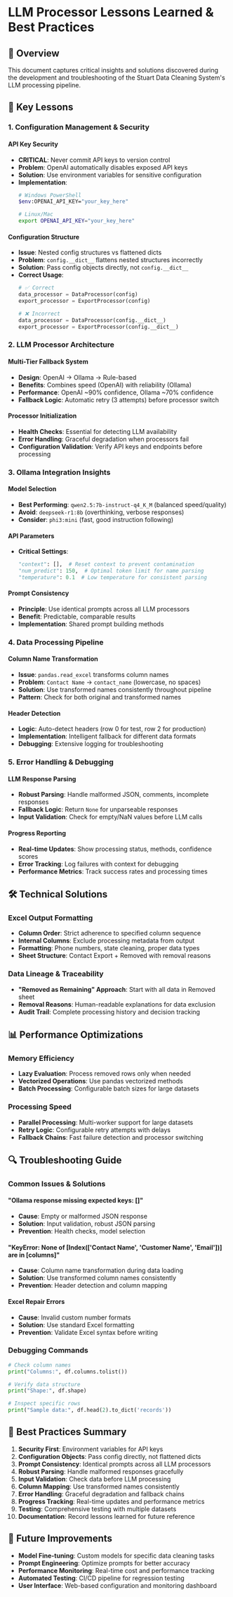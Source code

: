 # LLM Processor Lessons Learned & Best Practices

## 🎯 **Overview**
This document captures critical insights and solutions discovered during the development and troubleshooting of the Stuart Data Cleaning System's LLM processing pipeline.

## 🔑 **Key Lessons**

### **1. Configuration Management & Security**

#### **API Key Security**
- **CRITICAL**: Never commit API keys to version control
- **Problem**: OpenAI automatically disables exposed API keys
- **Solution**: Use environment variables for sensitive configuration
- **Implementation**: 
  ```bash
  # Windows PowerShell
  $env:OPENAI_API_KEY="your_key_here"
  
  # Linux/Mac
  export OPENAI_API_KEY="your_key_here"
  ```

#### **Configuration Structure**
- **Issue**: Nested config structures vs flattened dicts
- **Problem**: `config.__dict__` flattens nested structures incorrectly
- **Solution**: Pass config objects directly, not `config.__dict__`
- **Correct Usage**:
  ```python
  # ✅ Correct
  data_processor = DataProcessor(config)
  export_processor = ExportProcessor(config)
  
  # ❌ Incorrect
  data_processor = DataProcessor(config.__dict__)
  export_processor = ExportProcessor(config.__dict__)
  ```

### **2. LLM Processor Architecture**

#### **Multi-Tier Fallback System**
- **Design**: OpenAI → Ollama → Rule-based
- **Benefits**: Combines speed (OpenAI) with reliability (Ollama)
- **Performance**: OpenAI ~90% confidence, Ollama ~70% confidence
- **Fallback Logic**: Automatic retry (3 attempts) before processor switch

#### **Processor Initialization**
- **Health Checks**: Essential for detecting LLM availability
- **Error Handling**: Graceful degradation when processors fail
- **Configuration Validation**: Verify API keys and endpoints before processing

### **3. Ollama Integration Insights**

#### **Model Selection**
- **Best Performing**: `qwen2.5:7b-instruct-q4_K_M` (balanced speed/quality)
- **Avoid**: `deepseek-r1:8b` (overthinking, verbose responses)
- **Consider**: `phi3:mini` (fast, good instruction following)

#### **API Parameters**
- **Critical Settings**:
  ```python
  "context": [],  # Reset context to prevent contamination
  "num_predict": 150,  # Optimal token limit for name parsing
  "temperature": 0.1  # Low temperature for consistent parsing
  ```

#### **Prompt Consistency**
- **Principle**: Use identical prompts across all LLM processors
- **Benefit**: Predictable, comparable results
- **Implementation**: Shared prompt building methods

### **4. Data Processing Pipeline**

#### **Column Name Transformation**
- **Issue**: `pandas.read_excel` transforms column names
- **Problem**: `Contact Name` → `contact_name` (lowercase, no spaces)
- **Solution**: Use transformed names consistently throughout pipeline
- **Pattern**: Check for both original and transformed names

#### **Header Detection**
- **Logic**: Auto-detect headers (row 0 for test, row 2 for production)
- **Implementation**: Intelligent fallback for different data formats
- **Debugging**: Extensive logging for troubleshooting

### **5. Error Handling & Debugging**

#### **LLM Response Parsing**
- **Robust Parsing**: Handle malformed JSON, comments, incomplete responses
- **Fallback Logic**: Return `None` for unparseable responses
- **Input Validation**: Check for empty/NaN values before LLM calls

#### **Progress Reporting**
- **Real-time Updates**: Show processing status, methods, confidence scores
- **Error Tracking**: Log failures with context for debugging
- **Performance Metrics**: Track success rates and processing times

## 🛠️ **Technical Solutions**

### **Excel Output Formatting**
- **Column Order**: Strict adherence to specified column sequence
- **Internal Columns**: Exclude processing metadata from output
- **Formatting**: Phone numbers, state cleaning, proper data types
- **Sheet Structure**: Contact Export + Removed with removal reasons

### **Data Lineage & Traceability**
- **"Removed as Remaining" Approach**: Start with all data in Removed sheet
- **Removal Reasons**: Human-readable explanations for data exclusion
- **Audit Trail**: Complete processing history and decision tracking

## 📊 **Performance Optimizations**

### **Memory Efficiency**
- **Lazy Evaluation**: Process removed rows only when needed
- **Vectorized Operations**: Use pandas vectorized methods
- **Batch Processing**: Configurable batch sizes for large datasets

### **Processing Speed**
- **Parallel Processing**: Multi-worker support for large datasets
- **Retry Logic**: Configurable retry attempts with delays
- **Fallback Chains**: Fast failure detection and processor switching

## 🔍 **Troubleshooting Guide**

### **Common Issues & Solutions**

#### **"Ollama response missing expected keys: []"**
- **Cause**: Empty or malformed JSON response
- **Solution**: Input validation, robust JSON parsing
- **Prevention**: Health checks, model selection

#### **"KeyError: None of [Index(['Contact Name', 'Customer Name', 'Email'])] are in [columns]"**
- **Cause**: Column name transformation during data loading
- **Solution**: Use transformed column names consistently
- **Prevention**: Header detection and column mapping

#### **Excel Repair Errors**
- **Cause**: Invalid custom number formats
- **Solution**: Use standard Excel formatting
- **Prevention**: Validate Excel syntax before writing

### **Debugging Commands**
```python
# Check column names
print("Columns:", df.columns.tolist())

# Verify data structure
print("Shape:", df.shape)

# Inspect specific rows
print("Sample data:", df.head(2).to_dict('records'))
```

## 🚀 **Best Practices Summary**

1. **Security First**: Environment variables for API keys
2. **Configuration Objects**: Pass config directly, not flattened dicts
3. **Prompt Consistency**: Identical prompts across all LLM processors
4. **Robust Parsing**: Handle malformed responses gracefully
5. **Input Validation**: Check data before LLM processing
6. **Column Mapping**: Use transformed names consistently
7. **Error Handling**: Graceful degradation and fallback chains
8. **Progress Tracking**: Real-time updates and performance metrics
9. **Testing**: Comprehensive testing with multiple datasets
10. **Documentation**: Record lessons learned for future reference

## 📝 **Future Improvements**

- **Model Fine-tuning**: Custom models for specific data cleaning tasks
- **Prompt Engineering**: Optimize prompts for better accuracy
- **Performance Monitoring**: Real-time cost and performance tracking
- **Automated Testing**: CI/CD pipeline for regression testing
- **User Interface**: Web-based configuration and monitoring dashboard
